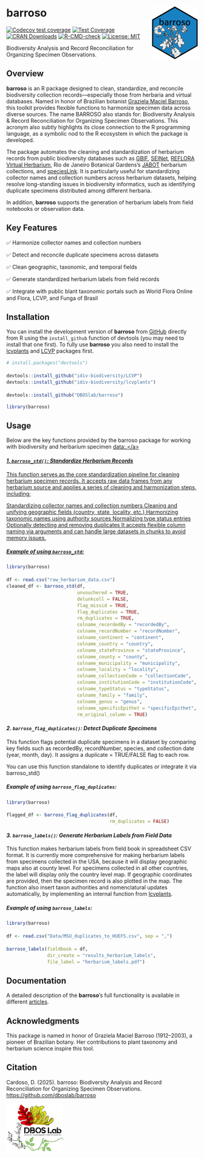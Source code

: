 
<!-- README.md is generated from README.Rmd. Please edit that file -->

# barroso <img src="inst/figures/barroso_hex_sticker.png" align="right" alt="" width="120" />

<!-- badges: start -->

[![Codecov test
coverage](https://codecov.io/gh/DBOSlab/barroso/graph/badge.svg)](https://app.codecov.io/gh/DBOSlab/barroso)
[![Test
Coverage](https://github.com/DBOSlab/barroso/actions/workflows/test-coverage.yaml/badge.svg)](https://github.com/DBOSlab/barroso/actions/workflows/test-coverage.yaml)
[![CRAN
Downloads](https://cranlogs.r-pkg.org/badges/grand-total/barroso)](https://cran.r-project.org/package=barroso)
[![R-CMD-check](https://github.com/DBOSlab/barroso/actions/workflows/R-CMD-check.yaml/badge.svg)](https://github.com/DBOSlab/barroso/actions/workflows/R-CMD-check.yaml)
[![License:
MIT](https://img.shields.io/badge/license-MIT-blue.svg)](LICENSE)
<!-- badges: end -->

Biodiversity Analysis and Record Reconciliation for Organizing Specimen
Observations.  
  
  

## Overview

**barroso** is an R package designed to clean, standardize, and
reconcile biodiversity collection records—especially those from herbaria
and virtual databases. Named in honor of Brazilian botanist [Graziela
Maciel
Barroso](https://www.gov.br/jbrj/pt-br/assuntos/colecoes/arquivistica/graziela-maciel-barroso),
this toolkit provides flexible functions to harmonize specimen data
across diverse sources. The name BARROSO also stands for: Biodiversity
Analysis & Record Reconciliation for Organizing Specimen Observations.
This acronym also subtly highlights its close connection to the R
programming language, as a symbolic nod to the R ecosystem in which the
package is developed.

The package automates the cleaning and standardization of herbarium
records from public biodiversity databases such as
[GBIF](https://www.gbif.org),
[SEINet](https://swbiodiversity.org/seinet/), [REFLORA Virtual
Herbarium](https://floradobrasil.jbrj.gov.br/reflora/herbarioVirtual/),
Rio de Janeiro Botanical Gardens’s
[JABOT](https://jabot.jbrj.gov.br/v3/consulta.php) herbarium
collections, and [speciesLink](https://specieslink.net). It is
particularly useful for standardizing collector names and collection
numbers across herbarium datasets, helping resolve long-standing issues
in biodiversity informatics, such as identifying duplicate specimens
distributed among different herbaria.

In addition, **barroso** supports the generation of herbarium labels
from field notebooks or observation data.  
  
  

## Key Features

✅ Harmonize collector names and collection numbers

✅ Detect and reconcile duplicate specimens across datasets

✅ Clean geographic, taxonomic, and temporal fields

✅ Generate standardized herbarium labels from field records

✅ Integrate with public blant taxonomic portals such as World Flora
Online and Flora, LCVP, and Funga of Brasil

## Installation

You can install the development version of **barroso** from
[GitHub](https://github.com/) directly from R using the `install_github`
function of devtools (you may need to install that one first). To fully
use **barroso** you also need to install the
[lcvplants](https://idiv-biodiversity.github.io/lcvplants/) and
[LCVP](https://github.com/idiv-biodiversity/LCVP) packages first.

``` r
# install.packages("devtools")

devtools::install_github("idiv-biodiversity/LCVP")
devtools::install_github("idiv-biodiversity/lcvplants")

devtools::install_github("DBOSlab/barroso")
```

``` r
library(barroso)
```

  
  

## Usage

Below are the key functions provided by the barroso package for working
with biodiversity and herbarium specimen
<a href="data:.\" class="uri">data:.\</a>  
  

#### *1. `barroso_std()`: Standardize Herbarium Records*

This function serves as the core standardization pipeline for cleaning
herbarium specimen records. It accepts raw data frames from any
herbarium source and applies a series of cleaning and harmonization
steps, including:

Standardizing collector names and collection numbers Cleaning and
unifying geographic fields (country, state, locality, etc.) Harmonizing
taxonomic names using authority sources Normalizing type status entries
Optionally detecting and removing duplicates It accepts flexible column
naming via arguments and can handle large datasets in chunks to avoid
memory issues.  
  

##### Example of using `barroso_std`:

``` r
library(barroso)

df <- read.csv("raw_herbarium_data.csv")
cleaned_df <- barroso_std(df,
                          unvouchered = TRUE,
                          delunkcoll = FALSE,
                          flag_missid = TRUE,
                          flag_duplicates = TRUE,
                          rm_duplicates = TRUE,
                          colname_recordedBy = "recordedBy",
                          colname_recordNumber = "recordNumber",
                          colname_continent = "continent", 
                          colname_country = "country",
                          colname_stateProvince = "stateProvince",
                          colname_county = "county",
                          colname_municipality = "municipality",
                          colname_locality = "locality",
                          colname_collectionCode = "collectionCode",
                          colname_institutionCode = "institutionCode",
                          colname_typeStatus = "typeStatus",
                          colname_family = "family",
                          colname_genus = "genus",
                          colname_specificEpithet = "specificEpithet", 
                          rm_original_column = TRUE)
```

  
  
  

#### *2. `barroso_flag_duplicates()`: Detect Duplicate Specimens*

This function flags potential duplicate specimens in a dataset by
comparing key fields such as recordedBy, recordNumber, species, and
collection date (year, month, day). It assigns a duplicate = TRUE/FALSE
flag to each row.

You can use this function standalone to identify duplicates or integrate
it via barroso_std()  
  

##### Example of using `barroso_flag_duplicates`:

``` r
library(barroso)

flagged_df <- barroso_flag_duplicates(df,
                                      rm_duplicates = FALSE)
```

  
  
  

#### *3. `barroso_labels()`: Generate Herbarium Labels from Field Data*

This function makes herbarium labels from field book in spreadsheet CSV
format. It is currently more comprehensive for making herbarium labels
from specimens collected in the USA, because it will display geographic
maps also at county level. For specimens collected in all other
countries, the label will display only the country level map. If
geographic coordinates are provided, then the specimen record is also
plotted in the map. The function also insert taxon authorities and
nomenclatural updates automatically, by implementing an internal
function from
[lcvplants](https://idiv-biodiversity.github.io/lcvplants/).  
  

##### Example of using `barroso_labels`:

``` r
library(barroso)

df <- read.csv("Data/MSU_duplicates_to_HUEFS.csv", sep = ",")

barroso_labels(fieldbook = df,
               dir_create = "results_herbarium_labels",
               file_label = "herbarium_labels.pdf")
```

  
  
  

## Documentation

A detailed description of the **barroso**’s full functionality is
available in different [articles](https://dboslab.github.io/barroso/).  
  
  

## Acknowledgments

This package is named in honor of Graziela Maciel Barroso (1912–2003), a
pioneer of Brazilian botany. Her contributions to plant taxonomy and
herbarium science inspire this tool.  
  

## Citation

Cardoso, D. (2025). barroso: Biodiversity Analysis and Record
Reconciliation for Organizing Specimen Observations.
<https://github.com/dboslab/barroso>

<img src="inst/figures/DBOSlab_logo.png" align="left" alt="" width="150" />
